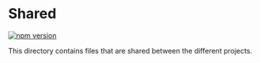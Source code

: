 # Shared

[![npm version](https://badge.fury.io/js/%40wundergraph%2Fcosmo-shared.svg)](https://badge.fury.io/js/%40wundergraph%2Fcosmo-shared)


This directory contains files that are shared between the different projects.
